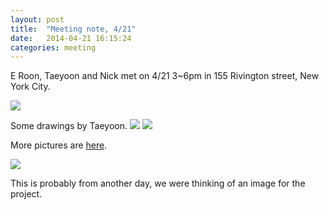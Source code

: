 ```yaml
---
layout: post
title:  "Meeting note, 4/21"
date:   2014-04-21 16:15:24
categories: meeting
---
```


E Roon, Taeyoon and Nick met on 4/21 3~6pm in 155 Rivington street, New York City.

<img src="https://farm6.staticflickr.com/5467/14021154681_43b8ce7c0d_z.jpg">

Some drawings by Taeyoon.
<img src="https://farm3.staticflickr.com/2930/14044345473_22f739f365_z.jpg">
<img src="https://farm3.staticflickr.com/2896/14044344503_32258634dd_z.jpg">

More pictures are <a href="https://www.flickr.com/photos/80913365@N04/sets/
72157644382832403">here</a>.

<img src="https://farm3.staticflickr.com/2912/14001047196_81550c0379_z.jpg">

This is probably from another day, we were thinking of an image for the project.

